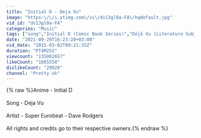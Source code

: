 ```yaml
---
title: "Initial D - Deja Vu"
image: "https:\/\/i.ytimg.com\/vi\/dv13gl0a-FA\/hqdefault.jpg"
vid_id: "dv13gl0a-FA"
categories: "Music"
tags: ["song","Initial D (Comic Book Series)","Déjà Vu (Literature Subject)"]
date: "2021-09-29T16:23:28+03:00"
vid_date: "2015-03-02T09:21:35Z"
duration: "PT4M25S"
viewcount: "135082657"
likeCount: "1665558"
dislikeCount: "29020"
channel: "Pretty ok"
---
```

{% raw %}Anime - Initial D<br /><br />Song - Deja Vu<br /><br />Artist - Super Eurobeat - Dave Rodgers<br /><br />All rights and credits go to their respective owners.{% endraw %}
